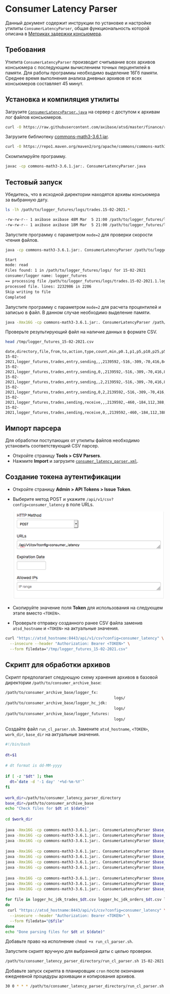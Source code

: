 # Consumer Latency Parser

Данный документ содержит инструкции по установке и настройке утилиты `ConsumerLatencyParser`, общая функциональность которой описана в [Метриках задержки консьюмера](./latency_monitoring.md#метрики-задержки-консьюмера).

## Требования

Утилита `ConsumerLatencyParser` производит считывание всех архивов консьюмера с последующим вычислением точных перцентилей в памяти. Для работы программы необходимо выделение 16Гб памяти. Среднее время выполнения анализа дневных архивов от всех консьюмеров составляет 45 минут.

## Установка и компиляция утилиты

Загрузите [`ConsumerLatencyParser.java`](./ConsumerLatencyParser.java) на сервер с доступом к архивам лог файлов консьюмеров.

```bash
curl -O https://raw.githubusercontent.com/axibase/atsd/master/finance/ru/ConsumerLatencyParser.java
```

Загрузите библиотеку [commons-math3-3.6.1.jar](https://mvnrepository.com/artifact/org.apache.commons/commons-math3/3.6.1).

```bash
curl -O https://repo1.maven.org/maven2/org/apache/commons/commons-math3/3.6.1/commons-math3-3.6.1.jar
```

Скомпилируйте программу.

```bash
javac -cp commons-math3-3.6.1.jar:. ConsumerLatencyParser.java
```

## Тестовый запуск

Убедитесь, что в исходной директории находятся архивы консьюмера за выбранную дату.

```bash
ls -lh /path/to/logger_futures/logs/trades.15-02-2021.*
```

```txt
-rw-rw-r-- 1 axibase axibase 48M Mar  5 21:00 /path/to/logger_futures/logs/trades.15-02-2021.1.log.gz
-rw-rw-r-- 1 axibase axibase 18M Mar  5 21:00 /path/to/logger_futures/logs/trades.15-02-2021.2.log.gz
```

Запустите программу с параметром `mode=2` для проверки скорости чтения файлов.

```bash
java -cp commons-math3-3.6.1.jar:. ConsumerLatencyParser /path/to/logger_futures/logs/ trades 15-02-2021 /tmp/logger_futures_15-02-2021.csv 2
```

```txt
Start
mode: read
Files found: 1 in /path/to/logger_futures/logs/ for 15-02-2021
consumer/logger name: logger_futures
== processing file /path/to/logger_futures/logs/trades.15-02-2021.1.log.gz : 70315199 ==
processed file. lines: 2232986 in 2206
Skip writing to file
Completed
```

Запустите программу с параметром `mode=2` для расчета процентилей и записью в файл. В данном случае необходимо выделение памяти.

```bash
java -Xmx16G -cp commons-math3-3.6.1.jar:. ConsumerLatencyParser /path/to/logger_futures/logs/ trades 15-02-2021 /tmp/logger_futures_15-02-2021.csv
```

Проверьте результирующий файл на наличие данных в формате CSV.

```bash
head /tmp/logger_futures_15-02-2021.csv
```

```csv
date,directory,file,from,to,action,type,count,min,p0.1,p1,p5,p10,p25,p50,p75,p90,p95,p99,p99.9,max
15-02-2021,logger_futures,trades,entry,sending,,,2139592,-516,-309,-70,416,845,2084,3808,6209,13188,20324,59189,207505,932111
15-02-2021,logger_futures,trades,entry,sending,0,,2139592,-516,-309,-70,416,845,2084,3808,6209,13188,20324,59189,207505,932111
15-02-2021,logger_futures,trades,entry,sending,,2,2139592,-516,-309,-70,416,845,2084,3808,6209,13188,20324,59189,207505,932111
15-02-2021,logger_futures,trades,entry,sending,0,2,2139592,-516,-309,-70,416,845,2084,3808,6209,13188,20324,59189,207505,932111
15-02-2021,logger_futures,trades,sending,receive,,,2139592,-460,-184,112,388,559,869,1294,1940,3128,4698,10370,36274,2392041
15-02-2021,logger_futures,trades,sending,receive,0,,2139592,-460,-184,112,388,559,869,1294,1940,3128,4698,10370,36274,2392041
```

## Импорт парсера

Для обработки поступающих от утилиты файлов необходимо установить соответствующий CSV парсер.

* Откройте страницу **Tools > CSV Parsers**.
* Нажмите **Import** и загрузите [`consumer_latency_parser.xml`](./consumer_latency_parser.xml).

## Создание токена аутентификации

* Откройте страницу **Admin > API Tokens > Issue Token**.
* Выберите метод POST и укажите `/api/v1/csv?config=consumer_latency` в поле URLs.

  ![](./images/latency-parser-token.png)

* Скопируйте значение поля **Token** для использования на следующем этапе вместо `<TOKEN>`.
* Проверьте отправку созданного ранее CSV файла заменив `atsd_hostname` и `<TOKEN>` на актуальные значения.

```bash
curl "https://atsd_hostname:8443/api/v1/csv?config=consumer_latency" \
  --insecure --header "Authorization: Bearer <TOKEN>" \
  --form filedata="/tmp/logger_futures_15-02-2021.csv"
```

## Скрипт для обработки архивов

Скрипт предполагает следующую схему хранения архивов в базовой директории `/path/to/consumer_archive_base`:

```txt
/path/to/consumer_archive_base/logger_fx:
                                                logs/
/path/to/consumer_archive_base/logger_hc_jdk:
                                                logs/
/path/to/consumer_archive_base/logger_futures:
                                                logs/
```

Создайте файл `run_cl_parser.sh`. Замените `atsd_hostname`, `<TOKEN>`, `work_dir`, `base_dir` на актуальные значения.

```bash
#!/bin/bash

dt=$1

# dt format is dd-MM-yyyy

if [ -z "$dt" ]; then
  dt=`date -d '-1 day' '+%d-%m-%Y'`
fi

work_dir=/path/to/consumer_latency_parser_directory
base_dir=/path/to/consumer_archive_base
echo "Check files for $dt at $(date)"

cd $work_dir

java -Xmx16G -cp commons-math3-3.6.1.jar:. ConsumerLatencyParser $base_dir/logger_hc_jdk/logs/ trades $dt $work_dir/logger_hc_jdk_trades_$dt.csv
java -Xmx16G -cp commons-math3-3.6.1.jar:. ConsumerLatencyParser $base_dir/logger_hc_jdk/logs/ orders $dt $work_dir/logger_hc_jdk_orders_$dt.csv
java -Xmx16G -cp commons-math3-3.6.1.jar:. ConsumerLatencyParser $base_dir/logger_hc_jdk/logs/ statistics $dt $work_dir/logger_hc_jdk_statistics_$dt.csv

java -Xmx16G -cp commons-math3-3.6.1.jar:. ConsumerLatencyParser $base_dir/logger_futures/logs/ trades $dt $work_dir/logger_futures_trades_$dt.csv
java -Xmx16G -cp commons-math3-3.6.1.jar:. ConsumerLatencyParser $base_dir/logger_futures/logs/ orders $dt $work_dir/logger_futures_orders_$dt.csv
java -Xmx16G -cp commons-math3-3.6.1.jar:. ConsumerLatencyParser $base_dir/logger_futures/logs/ statistics $dt $work_dir/logger_futures_statistics_$dt.csv
java -Xmx16G -cp commons-math3-3.6.1.jar:. ConsumerLatencyParser $base_dir/logger_futures/logs/ index $dt $work_dir/logger_futures_index_$dt.csv

java -Xmx16G -cp commons-math3-3.6.1.jar:. ConsumerLatencyParser $base_dir/logger_fx/logs/ trades $dt $work_dir/logger_fx_trades_$dt.csv
java -Xmx16G -cp commons-math3-3.6.1.jar:. ConsumerLatencyParser $base_dir/logger_fx/logs/ orders $dt $work_dir/logger_fx_orders_$dt.csv
java -Xmx16G -cp commons-math3-3.6.1.jar:. ConsumerLatencyParser $base_dir/logger_fx/logs/ statistics $dt $work_dir/logger_fx_statistics_$dt.csv

for file in logger_hc_jdk_trades_$dt.csv logger_hc_jdk_orders_$dt.csv logger_hc_jdk_statistics_$dt.csv logger_futures_trades_$dt.csv logger_futures_orders_$dt.csv logger_futures_index_$dt.csv logger_futures_statistics_$dt.csv logger_fx_trades_$dt.csv logger_fx_orders_$dt.csv logger_fx_statistics_$dt.csv
do
 curl "https://atsd_hostname:8443/api/v1/csv?config=consumer_latency" \
  --insecure --header "Authorization: Bearer <TOKEN>" \
  --form filedata="@$file"
done
echo "Done parsing files for $dt at $(date)"
```

Добавьте право на исполнение `chmod +x run_cl_parser.sh`.

Запустите скрипт вручную для выбранной даты с целью проверки.

```bash
/path/to/consumer_latency_parser_directory/run_cl_parser.sh 15-02-2021
```

Добавьте запуск скрипта в планировщик `cron` после окончания ежедневной процедуры архивации и копирования архивов.

```bash
30 0 * * * /path/to/consumer_latency_parser_directory/run_cl_parser.sh &> /path/to/consumer_latency_parser_directory/cl_parser.log
```